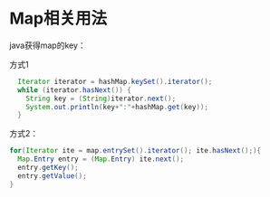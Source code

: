 # Map相关用法

java获得map的key：

方式1

```java
  Iterator iterator = hashMap.keySet().iterator();
  while (iterator.hasNext()) {
    String key = (String)iterator.next();
    System.out.println(key+":"+hashMap.get(key));
  }

```

方式2：

```java
for(Iterator ite = map.entrySet().iterator(); ite.hasNext();){
  Map.Entry entry = (Map.Entry) ite.next();
  entry.getKey();
  entry.getValue();
}
```